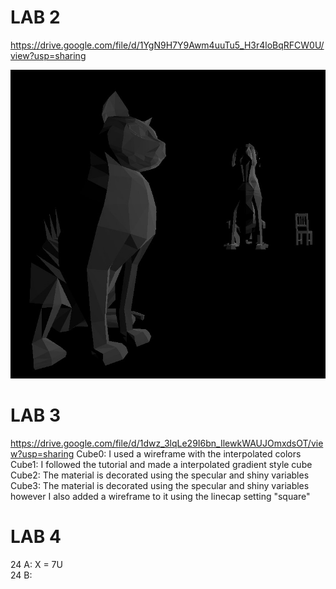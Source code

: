 # LAB 2
 
https://drive.google.com/file/d/1YgN9H7Y9Awm4uuTu5_H3r4loBqRFCW0U/view?usp=sharing

![](images/Screenshot_2.jpg)

# LAB 3
https://drive.google.com/file/d/1dwz_3lqLe29I6bn_IlewkWAUJOmxdsOT/view?usp=sharing
Cube0: I used a wireframe with the interpolated colors  
Cube1: I followed the tutorial and made a interpolated gradient style cube  
Cube2: The material is decorated using the specular and shiny variables  
Cube3: The material is decorated using the specular and shiny variables however I also added a   wireframe to it using the linecap setting "square"  

# LAB 4
24 A: X = 7U  
24 B: 